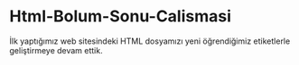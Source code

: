 # Html-Bolum-Sonu-Calismasi
İlk yaptığımız web sitesindeki HTML dosyamızı yeni öğrendiğimiz etiketlerle geliştirmeye devam ettik.
